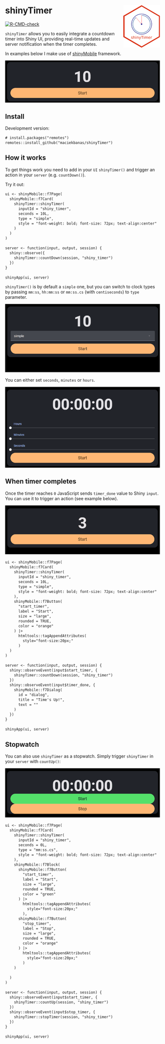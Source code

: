 
<!-- README.md is generated from README.Rmd. Please edit that file -->

# shinyTimer <img src="man/figures/shinyTimer.png" align="right" height="138" style="float:right; height:138px;" alt = "shinyTimer Logo"/>

<!-- badges: start -->

[![R-CMD-check](https://github.com/maciekbanas/shinyTimer/actions/workflows/R-CMD-check.yaml/badge.svg)](https://github.com/maciekbanas/shinyTimer/actions/workflows/R-CMD-check.yaml)
<!-- badges: end -->

`shinyTimer` allows you to easily integrate a countdown timer into Shiny
UI, providing real-time updates and server notification when the timer
completes.

In examples below I make use of
[shinyMobile](https://github.com/RinteRface/shinyMobile/) framework.

<div style="text-align: center;">

<img src="man/figures/shiny_timer.gif" alt=""/>

</div>

## Install

Development version:

    # install.packages("remotes")
    remotes::install_github("maciekbanas/shinyTimer")

## How it works

To get things work you need to add in your `UI` `shinyTimer()` and
trigger an action in your `server` (e.g. `countDown()`).

Try it out:

    ui <- shinyMobile::f7Page(
      shinyMobile::f7Card(
        shinyTimer::shinyTimer(
          inputId = "shiny_timer",
          seconds = 10L, 
          type = "simple", 
          style = "font-weight: bold; font-size: 72px; text-align:center"
        )
      )
    )

    server <- function(input, output, session) {
      shiny::observe({
        shinyTimer::countDown(session, "shiny_timer")
      })
    }

    shinyApp(ui, server)

`shinyTimer()` is by default a `simple` one, but you can switch to clock
types by passing `mm:ss`, `hh:mm:ss` or `mm:ss.cs` (with `centiseconds`)
to `type` parameter.

<div style="text-align: center;">

<img src="man/figures/shiny_timer_type.gif" alt=""/>

</div>

You can either set `seconds`, `minutes` or `hours`.

<div style="text-align: center;">

<img src="man/figures/shiny_timer_set.gif" alt=""/>

</div>

## When timer completes

Once the timer reaches `0` JavaScript sends `timer_done` value to Shiny
`input`. You can use it to trigger an action (see example below).

<div style="text-align: center;">

<img src="man/figures/shiny_timer_done.gif" alt=""/>

</div>

    ui <- shinyMobile::f7Page(
      shinyMobile::f7Card(
        shinyTimer::shinyTimer(
          inputId = "shiny_timer",
          seconds = 10L, 
          type = "simple", 
          style = "font-weight: bold; font-size: 72px; text-align:center"
        ),
        shinyMobile::f7Button(
          "start_timer",
          label = "Start", 
          size = "large",
          rounded = TRUE,
          color = "orange"
        ) |>
          htmltools::tagAppendAttributes(
            style="font-size:20px;"
          )
      )
    )

    server <- function(input, output, session) {
      shiny::observeEvent(input$start_timer, {
        shinyTimer::countDown(session, "shiny_timer")
      })
      shiny::observeEvent(input$timer_done, {
        shinyMobile::f7Dialog(
          id = "dialog",
          title = "Time's Up!",
          text = ""
        )
      })
    }

    shinyApp(ui, server)

## Stopwatch

You can also use `shinyTimer` as a stopwatch. Simply trigger
`shinyTimer` in your `server` with `countUp()`:

<div style="text-align: center;">

<img src="man/figures/shiny_timer_up.gif" alt=""/>

</div>

    ui <- shinyMobile::f7Page(
      shinyMobile::f7Card(
        shinyTimer::shinyTimer(
          inputId = "shiny_timer",
          seconds = 0L, 
          type = "mm:ss.cs", 
          style = "font-weight: bold; font-size: 72px; text-align:center"
        ),
        shinyMobile::f7Block(
          shinyMobile::f7Button(
            "start_timer",
            label = "Start", 
            size = "large",
            rounded = TRUE,
            color = "green"
          ) |>
            htmltools::tagAppendAttributes(
              style="font-size:20px;"
            ),
          shinyMobile::f7Button(
            "stop_timer",
            label = "Stop", 
            size = "large",
            rounded = TRUE,
            color = "orange"
          ) |>
            htmltools::tagAppendAttributes(
              style="font-size:20px;"
            )
        )
        
      )
    )

    server <- function(input, output, session) {
      shiny::observeEvent(input$start_timer, {
        shinyTimer::countUp(session, "shiny_timer")
      })
      shiny::observeEvent(input$stop_timer, {
        shinyTimer::stopTimer(session, "shiny_timer")
      })
    }

    shinyApp(ui, server)
